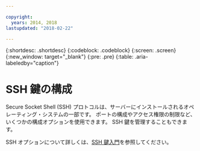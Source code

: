 ```yaml
---

copyright:
  years: 2014, 2018
lastupdated: "2018-02-22"

---
```




{:shortdesc: .shortdesc}
{:codeblock: .codeblock}
{:screen: .screen}
{:new_window: target="_blank"}
{:pre: .pre}
{:table: .aria-labeledby="caption"}

# SSH 鍵の構成
Secure Socket Shell (SSH) プロトコルは、サーバーにインストールされるオペレーティング・システムの一部です。 ポートの構成やアクセス権限の制限など、いくつかの構成オプションを使用できます。 SSH 鍵を管理することもできます。

SSH オプションについて詳しくは、[SSH 鍵入門](/docs/infrastructure/ssh-keys/index.html)を参照してください。
